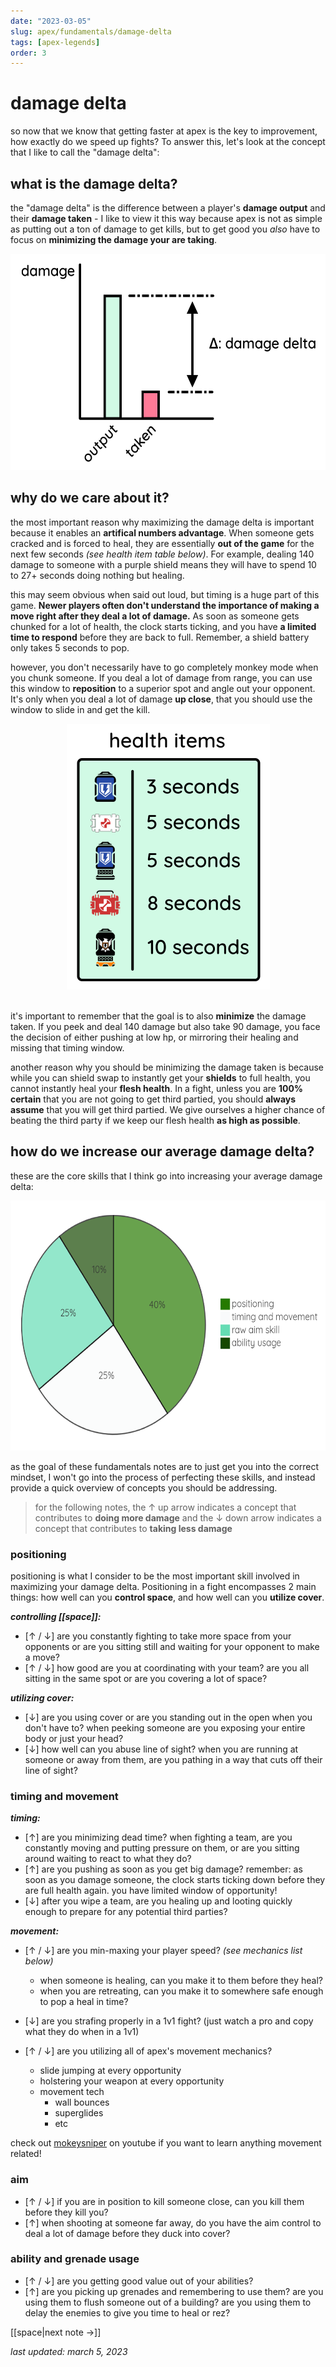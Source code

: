 ```yaml
---
date: "2023-03-05"
slug: apex/fundamentals/damage-delta
tags: [apex-legends]
order: 3
---
```


# damage delta

so now that we know that getting faster at apex is the key to improvement, how exactly do we speed up fights? To answer this, let's look at the concept that I like to call the "damage delta":

## what is the damage delta?

the "damage delta" is the difference between a player's **damage output** and their **damage taken** - I like to view it this way because apex is not as simple as putting out a ton of damage to get kills, but to get good you *also* have to focus on **minimizing the damage your are taking**.

<center><img src="/images/damagedeltagraph.png" width="552" height="346"></center>

## why do we care about it?

the most important reason why maximizing the damage delta is important because it enables an **artifical numbers advantage**. When someone gets cracked and is forced to heal, they are essentially **out of the game** for the next few seconds *(see health item table below)*. For example, dealing 140 damage to someone with a purple shield means they will have to spend 10 to 27+ seconds doing nothing but healing. 

this may seem obvious when said out loud, but timing is a huge part of this game. **Newer players often don't understand the importance of making a move right after they deal a lot of damage.** As soon as someone gets chunked for a lot of health, the clock starts ticking, and you have **a limited time to respond** before they are back to full. Remember, a shield battery only takes 5 seconds to pop.

however, you don't necessarily have to go completely monkey mode when you chunk someone. If you deal a lot of damage from range, you can use this window to **reposition** to a superior spot and angle out your opponent. It's only when you deal a lot of damage **up close**, that you should use the window to slide in and get the kill.

<center><img src="/images/healthitems.png" width="325" height="425"></center>
&nbsp;

it's important to remember that the goal is to also **minimize** the damage taken. If you peek and deal 140 damage but also take 90 damage, you face the decision of either pushing at low hp, or mirroring their healing and missing that timing window.

another reason why you should be minimizing the damage taken is because while you can shield swap to instantly get your **shields** to full health, you cannot instantly heal your **flesh health**. In a fight, unless you are **100% certain** that you are not going to get third partied, you should **always assume** that you will get third partied. We give ourselves a higher chance of beating the third party if we keep our flesh health **as high as possible**.

## how do we increase our average damage delta?

these are the core skills that I think go into increasing your average damage delta:

<center><img src="\images\skillimportance.PNG" width="600" height="400"></center>

as the goal of these fundamentals notes are to just get you into the correct mindset, I won't go into the process of perfecting these skills, and instead provide a quick overview of concepts you should be addressing. 

> for the following notes, the ↑ up arrow indicates a concept that contributes to **doing more damage** and the ↓ down arrow indicates a concept that contributes to **taking less damage**

### positioning

positioning is what I consider to be the most important skill involved in maximizing your damage delta. Positioning in a fight encompasses 2 main things: how well can you **control space**, and how well can you **utilize cover**.

**_controlling [[space]]:_**
- [↑ / ↓] are you constantly fighting to take more space from your opponents or are you sitting still and waiting for your opponent to make a move?
- [↑ / ↓] how good are you at coordinating with your team? are you all sitting in the same spot or are you covering a lot of space?

**_utilizing cover:_**
- [↓] are you using cover or are you standing out in the open when you don't have to? when peeking someone are you exposing your entire body or just your head?
- [↓] how well can you abuse line of sight? when you are running at someone or away from them, are you pathing in a way that cuts off their line of sight?

### timing and movement

**_timing:_**
- [↑] are you minimizing dead time? when fighting a team, are you constantly moving and putting pressure on them, or are you sitting around waiting to react to what they do?
- [↑] are you pushing as soon as you get big damage? remember: as soon as you damage someone, the clock starts ticking down before they are full health again. you have limited window of opportunity!
- [↓] after you wipe a team, are you healing up and looting quickly enough to prepare for any potential third parties?

**_movement:_**
- [↑ / ↓] are you min-maxing your player speed? *(see mechanics list below)*
  - when someone is healing, can you make it to them before they heal? 
  - when you are retreating, can you make it to somewhere safe enough to pop a heal in time?
  
- [↓] are you strafing properly in a 1v1 fight? (just watch a pro and copy what they do when in a 1v1)

- [↑ / ↓] are you utilizing all of apex's movement mechanics?
  - slide jumping at every opportunity
  - holstering your weapon at every opportunity
  - movement tech
    - wall bounces
    - superglides
    - etc

check out [mokeysniper](https://youtube.com/playlist?list=PLutufyM99jBTt-KZL-o8laGixXhnFaBHm) on youtube if you want to learn anything movement related!

### aim

- [↑ / ↓] if you are in position to kill someone close, can you kill them before they kill you? 
- [↑] when shooting at someone far away, do you have the aim control to deal a lot of damage before they duck into cover?

### ability and grenade usage

- [↑ / ↓] are you getting good value out of your abilities?
- [↑] are you picking up grenades and remembering to use them? are you using them to flush someone out of a building? are you using them to delay the enemies to give you time to heal or rez?

[[space|next note →]]

*last updated: march 5, 2023*